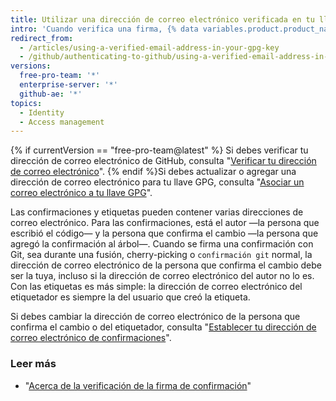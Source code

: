 ```yaml
---
title: Utilizar una dirección de correo electrónico verificada en tu llave GPG
intro: 'Cuando verifica una firma, {% data variables.product.product_name %} comprueba que la dirección de correo electrónico de la persona que confirma el cambio o del etiquetador coincida con una dirección de correo electrónico de las identidades de llave GPG y que sea una dirección de correo electrónico verificada en la cuenta del usuario. Esto garantiza que la clave te pertenece y que tú creaste la confirmación o etiqueta.'
redirect_from:
  - /articles/using-a-verified-email-address-in-your-gpg-key
  - /github/authenticating-to-github/using-a-verified-email-address-in-your-gpg-key
versions:
  free-pro-team: '*'
  enterprise-server: '*'
  github-ae: '*'
topics:
  - Identity
  - Access management
---
```

{% if currentVersion == "free-pro-team@latest" %}
Si debes verificar tu dirección de correo electrónico de GitHub, consulta "[Verificar tu dirección de correo electrónico](/articles/verifying-your-email-address/)".
{% endif %}Si debes actualizar o agregar una dirección de correo electrónico para tu llave GPG, consulta "[Asociar un correo electrónico a tu llave GPG](/articles/associating-an-email-with-your-gpg-key)".

Las confirmaciones y etiquetas pueden contener varias direcciones de correo electrónico. Para las confirmaciones, está el autor —la persona que escribió el código— y la persona que confirma el cambio —la persona que agregó la confirmación al árbol—. Cuando se firma una confirmación con Git, sea durante una fusión, cherry-picking o `confirmación git` normal, la dirección de correo electrónico de la persona que confirma el cambio debe ser la tuya, incluso si la dirección de correo electrónico del autor no lo es. Con las etiquetas es más simple: la dirección de correo electrónico del etiquetador es siempre la del usuario que creó la etiqueta.

Si debes cambiar la dirección de correo electrónico de la persona que confirma el cambio o del etiquetador, consulta "[Establecer tu dirección de correo electrónico de confirmaciones](/articles/setting-your-commit-email-address/)".

### Leer más

- "[Acerca de la verificación de la firma de confirmación](/articles/about-commit-signature-verification)"
